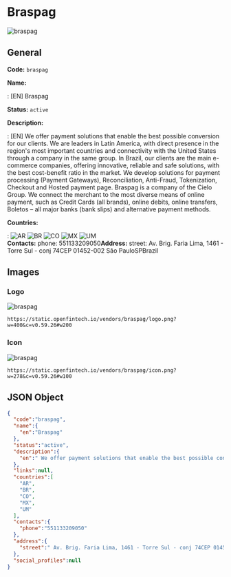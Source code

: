 
# Braspag 
![braspag](https://static.openfintech.io/vendors/braspag/logo.png?w=400&c=v0.59.26#w200)  

## General 
 
**Code:** `braspag` 
 
**Name:** 
 
:	[EN] Braspag 
 
**Status:** `active` 
 
**Description:** 
 
: [EN]  We offer payment solutions that enable the best possible conversion for our clients. We are leaders in Latin America, with direct presence in the region's most important countries and connectivity with the United States through a company in the same group. In Brazil, our clients are the main e-commerce companies, offering innovative, reliable and safe solutions, with the best cost-benefit ratio in the market. We develop solutions for payment processing (Payment Gateways), Reconciliation, Anti-Fraud, Tokenization, Checkout and Hosted payment page. Braspag is a company of the Cielo Group. We connect the merchant to the most diverse means of online payment, such as Credit Cards (all brands), online debits, online transfers, Boletos – all major banks (bank slips) and alternative payment methods.  
 
 
**Countries:** 
 
:	![AR](https://cdnjs.cloudflare.com/ajax/libs/flag-icon-css/3.3.0/flags/4x3/ar.svg#w24) 	![BR](https://cdnjs.cloudflare.com/ajax/libs/flag-icon-css/3.3.0/flags/4x3/br.svg#w24) 	![CO](https://cdnjs.cloudflare.com/ajax/libs/flag-icon-css/3.3.0/flags/4x3/co.svg#w24) 	![MX](https://cdnjs.cloudflare.com/ajax/libs/flag-icon-css/3.3.0/flags/4x3/mx.svg#w24) 	![UM](https://cdnjs.cloudflare.com/ajax/libs/flag-icon-css/3.3.0/flags/4x3/um.svg#w24)  
**Contacts:** 
phone: 551133209050**Address:** 
street:  Av. Brig. Faria Lima, 1461 - Torre Sul - conj 74CEP 01452-002 São PauloSPBrazil  

## Images 

### Logo 
 
![braspag](https://static.openfintech.io/vendors/braspag/logo.png?w=400&c=v0.59.26#w200)  

```
https://static.openfintech.io/vendors/braspag/logo.png?w=400&c=v0.59.26#w200
```  

### Icon 
 
![braspag](https://static.openfintech.io/vendors/braspag/icon.png?w=278&c=v0.59.26#w100)  

```
https://static.openfintech.io/vendors/braspag/icon.png?w=278&c=v0.59.26#w100
```  

## JSON Object 

```json
{
  "code":"braspag",
  "name":{
    "en":"Braspag"
  },
  "status":"active",
  "description":{
    "en":" We offer payment solutions that enable the best possible conversion for our clients. We are leaders in Latin America, with direct presence in the region's most important countries and connectivity with the United States through a company in the same group. In Brazil, our clients are the main e-commerce companies, offering innovative, reliable and safe solutions, with the best cost-benefit ratio in the market. We develop solutions for payment processing (Payment Gateways), Reconciliation, Anti-Fraud, Tokenization, Checkout and Hosted payment page. Braspag is a company of the Cielo Group. We connect the merchant to the most diverse means of online payment, such as Credit Cards (all brands), online debits, online transfers, Boletos \u2013 all major banks (bank slips) and alternative payment methods. "
  },
  "links":null,
  "countries":[
    "AR",
    "BR",
    "CO",
    "MX",
    "UM"
  ],
  "contacts":{
    "phone":"551133209050"
  },
  "address":{
    "street":" Av. Brig. Faria Lima, 1461 - Torre Sul - conj 74CEP 01452-002 S\u00e3o PauloSPBrazil "
  },
  "social_profiles":null
}
```  
